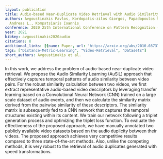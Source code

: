 ```yaml
---
layout: publication
title: Audio-based Near-Duplicate Video Retrieval with Audio Similarity Learning
authors: Avgoustinakis Pavlos, Kordopatis-zilos Giorgos, Papadopoulos Symeon, Symeonidis
  Andreas L., Kompatsiaris Ioannis
conference: 2020 25th International Conference on Pattern Recognition (ICPR)
year: 2021
bibkey: avgoustinakis2020audio
citations: 8
additional_links: [{name: Paper, url: 'https://arxiv.org/abs/2010.08737'}]
tags: ["Distance-Metric-Learning", "Video-Retrieval", "Datasets"]
short_authors: Avgoustinakis et al.
---
```

In this work, we address the problem of audio-based near-duplicate video
retrieval. We propose the Audio Similarity Learning (AuSiL) approach that
effectively captures temporal patterns of audio similarity between video pairs.
For the robust similarity calculation between two videos, we first extract
representative audio-based video descriptors by leveraging transfer learning
based on a Convolutional Neural Network (CNN) trained on a large scale dataset
of audio events, and then we calculate the similarity matrix derived from the
pairwise similarity of these descriptors. The similarity matrix is subsequently
fed to a CNN network that captures the temporal structures existing within its
content. We train our network following a triplet generation process and
optimizing the triplet loss function. To evaluate the effectiveness of the
proposed approach, we have manually annotated two publicly available video
datasets based on the audio duplicity between their videos. The proposed
approach achieves very competitive results compared to three state-of-the-art
methods. Also, unlike the competing methods, it is very robust to the retrieval
of audio duplicates generated with speed transformations.